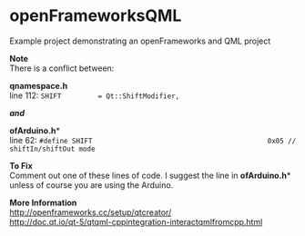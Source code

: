 # openFrameworksQML
Example project demonstrating an openFrameworks and QML project

**Note**  
There is a conflict between:  

**qnamespace.h**   
line 112: 
```SHIFT         = Qt::ShiftModifier,```

***and***  

**ofArduino.h***  
line 62:
```#define SHIFT                                           0x05 // shiftIn/shiftOut mode```

**To Fix**  
Comment out one of these lines of code. I suggest the line in 
**ofArduino.h*** unless of course you are using the Arduino.  

**More Information**  
http://openframeworks.cc/setup/qtcreator/  
http://doc.qt.io/qt-5/qtqml-cppintegration-interactqmlfromcpp.html
